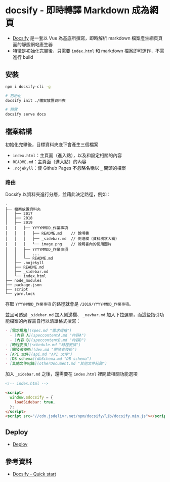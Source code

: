 # docsify - 即時轉譯 Markdown 成為網頁

- [Docsify](https://docsify.js.org/) 是一套以 Vue 為基底所撰寫，即時解析 markdown 檔案產生網頁頁面的靜態網站產生器
- 特徵是初始化完畢後，只需要 `index.html` 和 markdown 檔案即可運作，不需進行 build

## 安裝

```bash
npm i docsify-cli -g

# 初始化
docsify init ./檔案放置資料夾

# 預覽
docsify serve docs
```

## 檔案結構

初始化完畢後，目標資料夾底下會產生三個檔案

- `index.html`：主頁面（進入點），以及和設定相關的內容
- `README.md`：主頁面（進入點）的內容
- `.nojekyll`：使 Github Pages 不忽略名稱以 `_` 開頭的檔案

### 路由

Docsify 以資料夾進行分層，並藉此決定路徑，例如：

```
.
├── 檔案放置資料夾
│   ├── 2017
│   ├── 2018
│   ├── 2019
│   │   ├── YYYYMMDD_作業事項
│   │   │   ├── README.md    // 說明書
│   │   │   ├── _sidebar.md  // 側邊欄（資料樹狀大綱）
│   │   │   └── image.png    // 說明書內的使用圖片
│   │   ├── YYYYMMDD_作業事項
│   │   │   ...
│   │   └── README.md
│   ├── .nojekyll
│   ├── README.md
│   ├── _sidebar.md
│   └── index.html
├── node_modules
├── package.json
├── script
└── yarn.lock
```

存取 `YYYYMMDD_作業事項` 的路徑就會是 `/2019/YYYYMMDD_作業事項`。

並且可透過 `_sidebar.md` 加入側邊欄、 `_navbar.md` 加入下拉選單，而這些指引功能檔案的內容需自行以清單格式撰寫：

```markdown
- [需求規格](spec.md "需求規格")
  - [內容 A](speccontentA.md "內容A")
  - [內容 B](speccontentB.md "內容B")
- [時程安排](schedule.md "時程安排")
- [開發者技術](dev.md "開發者技術")
- [API 文件](api.md "API 文件")
- [DB schema](dbSchema.md "DB schema")
- [其他文件紀錄](otherDocument.md "其他文件紀錄")
```

加入 `_sidebar.md` 之後，還需要在 `index.html` 裡開啟相關功能選項

```html
<!-- index.html -->

<script>
  window.$docsify = {
    loadSidebar: true,
  };
</script>
<script src="//cdn.jsdelivr.net/npm/docsify/lib/docsify.min.js"></script>
```

## Deploy

- [Deploy](https://docsify.js.org/#/deploy)

## 參考資料

- [Docsify - Quick start](https://docsify.js.org/#/quickstart)
